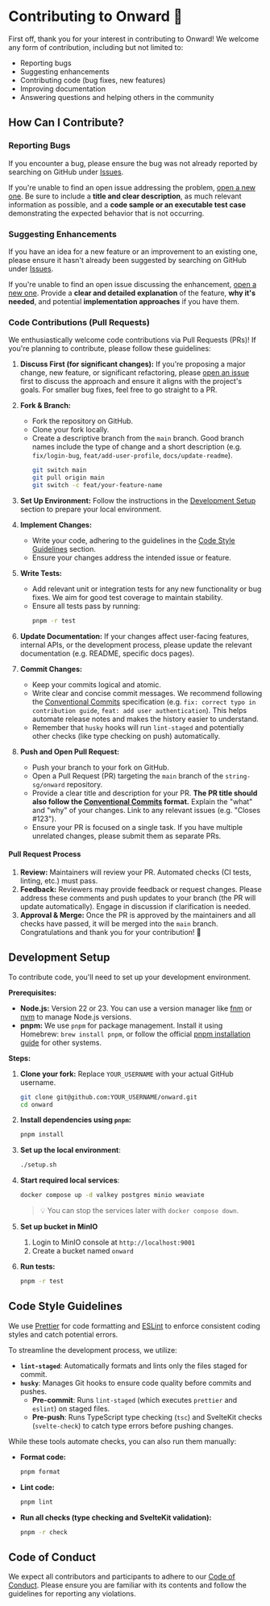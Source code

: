 # Contributing to Onward 👋

First off, thank you for your interest in contributing to Onward! We welcome any form of contribution, including but not limited to:

- Reporting bugs
- Suggesting enhancements
- Contributing code (bug fixes, new features)
- Improving documentation
- Answering questions and helping others in the community

## How Can I Contribute?

### Reporting Bugs

If you encounter a bug, please ensure the bug was not already reported by searching on GitHub under [Issues](https://github.com/string-sg/onward/issues).

If you're unable to find an open issue addressing the problem, [open a new one](https://github.com/string-sg/onward/issues/new). Be sure to include a **title and clear description**, as much relevant information as possible, and a **code sample or an executable test case** demonstrating the expected behavior that is not occurring.

### Suggesting Enhancements

If you have an idea for a new feature or an improvement to an existing one, please ensure it hasn't already been suggested by searching on GitHub under [Issues](https://github.com/string-sg/onward/issues).

If you're unable to find an open issue discussing the enhancement, [open a new one](https://github.com/string-sg/onward/issues/new). Provide a **clear and detailed explanation** of the feature, **why it's needed**, and potential **implementation approaches** if you have them.

### Code Contributions (Pull Requests)

We enthusiastically welcome code contributions via Pull Requests (PRs)! If you're planning to contribute, please follow these guidelines:

1. **Discuss First (for significant changes):** If you're proposing a major change, new feature, or significant refactoring, please [open an issue](https://github.com/string-sg/onward/issues/new) first to discuss the approach and ensure it aligns with the project's goals. For smaller bug fixes, feel free to go straight to a PR.

2. **Fork & Branch:**
   - Fork the repository on GitHub.
   - Clone your fork locally.
   - Create a descriptive branch from the `main` branch. Good branch names include the type of change and a short description (e.g. `fix/login-bug`, `feat/add-user-profile`, `docs/update-readme`).
     ```sh
     git switch main
     git pull origin main
     git switch -c feat/your-feature-name
     ```

3. **Set Up Environment:** Follow the instructions in the [Development Setup](#development-setup) section to prepare your local environment.

4. **Implement Changes:**
   - Write your code, adhering to the guidelines in the [Code Style Guidelines](#code-style-guidelines) section.
   - Ensure your changes address the intended issue or feature.

5. **Write Tests:**
   - Add relevant unit or integration tests for any new functionality or bug fixes. We aim for good test coverage to maintain stability.
   - Ensure all tests pass by running:
     ```sh
     pnpm -r test
     ```

6. **Update Documentation:** If your changes affect user-facing features, internal APIs, or the development process, please update the relevant documentation (e.g. README, specific docs pages).

7. **Commit Changes:**
   - Keep your commits logical and atomic.
   - Write clear and concise commit messages. We recommend following the [Conventional Commits](https://www.conventionalcommits.org/en/v1.0.0/) specification (e.g. `fix: correct typo in contribution guide`, `feat: add user authentication`). This helps automate release notes and makes the history easier to understand.
   - Remember that `husky` hooks will run `lint-staged` and potentially other checks (like type checking on push) automatically.

8. **Push and Open Pull Request:**
   - Push your branch to your fork on GitHub.
   - Open a Pull Request (PR) targeting the `main` branch of the `string-sg/onward` repository.
   - Provide a clear title and description for your PR. **The PR title should also follow the [Conventional Commits](https://www.conventionalcommits.org/en/v1.0.0/) format.** Explain the "what" and "why" of your changes. Link to any relevant issues (e.g. "Closes #123").
   - Ensure your PR is focused on a single task. If you have multiple unrelated changes, please submit them as separate PRs.

#### Pull Request Process

1. **Review:** Maintainers will review your PR. Automated checks (CI tests, linting, etc.) must pass.
2. **Feedback:** Reviewers may provide feedback or request changes. Please address these comments and push updates to your branch (the PR will update automatically). Engage in discussion if clarification is needed.
3. **Approval & Merge:** Once the PR is approved by the maintainers and all checks have passed, it will be merged into the `main` branch. Congratulations and thank you for your contribution! 🎉

## Development Setup

To contribute code, you'll need to set up your development environment.

**Prerequisites:**

- **Node.js:** Version 22 or 23. You can use a version manager like [fnm](https://github.com/Schniz/fnm) or [nvm](https://github.com/nvm-sh/nvm) to manage Node.js versions.
- **pnpm:** We use `pnpm` for package management. Install it using Homebrew: `brew install pnpm`, or follow the official [pnpm installation guide](https://pnpm.io/installation) for other systems.

**Steps:**

1. **Clone your fork:**
   Replace `YOUR_USERNAME` with your actual GitHub username.

   ```sh
   git clone git@github.com:YOUR_USERNAME/onward.git
   cd onward
   ```

2. **Install dependencies using `pnpm`:**

   ```sh
   pnpm install
   ```

3. **Set up the local environment**:

   ```sh
   ./setup.sh
   ```

4. **Start required local services**:

   ```sh
   docker compose up -d valkey postgres minio weaviate
   ```

   > 💡 You can stop the services later with `docker compose down`.

5. **Set up bucket in MinIO**
   1. Login to MinIO console at `http://localhost:9001`
   2. Create a bucket named `onward`

6. **Run tests:**

   ```sh
   pnpm -r test
   ```

## Code Style Guidelines

We use [Prettier](https://prettier.io/) for code formatting and [ESLint](https://eslint.org/) to enforce consistent coding styles and catch potential errors.

To streamline the development process, we utilize:

- **`lint-staged`**: Automatically formats and lints only the files staged for commit.
- **`husky`**: Manages Git hooks to ensure code quality before commits and pushes.
  - **Pre-commit**: Runs `lint-staged` (which executes `prettier` and `eslint`) on staged files.
  - **Pre-push**: Runs TypeScript type checking (`tsc`) and SvelteKit checks (`svelte-check`) to catch type errors before pushing changes.

While these tools automate checks, you can also run them manually:

- **Format code:**
  ```sh
  pnpm format
  ```
- **Lint code:**
  ```sh
  pnpm lint
  ```
- **Run all checks (type checking and SvelteKit validation):**
  ```sh
  pnpm -r check
  ```

## Code of Conduct

We expect all contributors and participants to adhere to our [Code of Conduct](CODE_OF_CONDUCT.md). Please ensure you are familiar with its contents and follow the guidelines for reporting any violations.
